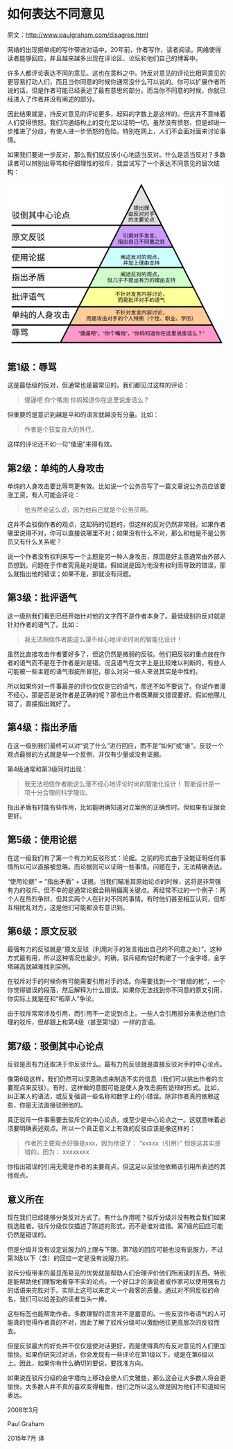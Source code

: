 # 如何表达不同意见

原文：<http://www.paulgraham.com/disagree.html>

网络的出现把单纯的写作带进对话中。20年前，作者写作，读者阅读。网络使得读者能够回应，并且越来越多出现在评论区、论坛和他们自己的博客中。

许多人都评论表达不同的意见。这也在意料之中。持反对意见的评论比相同意见的更容易打动人们，而且当你同意的时候你通常没什么可以说的。你可以扩展作者所说的话，但是作者可能已经表述了最有意思的部分。而当你不同意的时候，你就已经进入了作者并没有阐述的部分。

因此结果就是，持反对意见的评论更多，起码的字数上是这样的。但这并不意味着人们变得愤怒。我们沟通结构上的变化足以证明一切。虽然没有愤怒，但是却进一步推进了分歧，有使人进一步愤怒的危险。特别在网上，人们不会面对面来讨论事情。

如果我们要进一步反对，那么我们就应该小心地适当反对。什么是适当反对？多数读者可以辨别出辱骂和仔细理性的驳斥，我尝试写了一个表达不同意见的层次结构：

![](how-to-disagree/cn.svg)

## 第1级：辱骂

这是最低级的反对，但通常也是最常见的。我们都见过这样的评论：

> 傻逼吧
> 你个嘴炮
> 你妈知道你在这里说废话么？

但重要的是意识到越是平和的语言就越没有分量。比如：

> 作者是个狂妄自大的外行。

这样的评论还不如一句“傻逼”来得有效。

## 第2级：单纯的人身攻击

单纯的人身攻击要比辱骂更有效。比如说一个公务员写了一篇文章说公务员应该要涨工资，有人可能会评论：

> 他当然会这么说，因为他自己就是个公务员啊。

这并不会驳倒作者的观点，这起码的切题的，但这样的反对仍然非常弱。如果作者哪里说得不对，你可以直接说哪里不对；如果没有什么不对，那么和他是不是公务员又有什么关系呢？

说一个作者没有权利来写一个主题是另一种人身攻击，原因是好主意通常由外部人员想到。问题在于作者究竟是对是错。假如说是因为他没有权利而导致的错误，那么就指出他的错误；如果不是，那就没有问题。

## 第3级：批评语气

这一级别我们看到已经开始针对他的文字而不是作者本身了。最低级别的反对就是针对作者的语气了。比如：

> 我无法相信作者能这么漫不经心地评论时尚的智能化设计！

虽然比直接攻击作者要好多了，但这仍然是微弱的反驳。他们把反驳的重点放在作者的语气而不是在于作者是对是错。况且语气在文字上是比较难以判断的，有些人可能被一些主题的语气瑕疵所冒犯，那么对另一些人来说其实是中性的。

所以如果你对一件事最差的评价仅仅是它的语气，那还不如不要说了。你说作者漫不经心，那是否是说作者是正确的呢？那也比作者既果断又错误要好。假如他哪儿错了，直接指出就好了。

## 第4级：指出矛盾

在这一级别我们最终可以对“说了什么”进行回应，而不是“如何”或“谁”。反驳一个观点最弱的方式就是举一个反例，并仅有少量或没有证据。

第4级通常和第3级同时出现：

> 我无法相信作者能这么漫不经心地评论时尚的智能化设计！
> 智能设计是一项十分合理的科学理论。

指出矛盾有时能有些作用，比如能明确知道对立案例的正确性时。但如果有证据会更好。


## 第5级：使用论据

在这一级我们有了第一个有力的反驳形式：论据。之前的形式由于没能证明任何事情所以可以直接被忽略。而论据则可以证明一些事情。问题在于，无法精确表达。

“使用论据” = “指出矛盾” + 证据。当我们瞄准其原始论点的时候，这将是非常强有力的驳斥。但不幸的是通常论据会稍稍偏离关键点。再经常不过的一个例子：两个人在热烈争辩，但其实两个人在针对不同的事情。有时他们甚至相互认同，但却互相扰乱对方，这是他们可能都没有意识到。

## 第6级：原文反驳

最强有力的反驳就是“原文反驳（利用对手的发言指出自己的不同意之处）”。这种方式最有用，所以这种情况也最少。的确，驳斥结构恰好构建了一个金字塔，金字塔越高就越难找到实例。

在驳斥对手的时候你有可能需要引用对手的话。你需要找到一个“冒烟的枪”，一个你觉得错误的段落，然后解释为什么错误。如果你无法找到你不同意的原文引用，你实际上就是在和“稻草人”争论。

由于驳斥常常涉及引用，而引用不一定说到点上。一些人会引用部分来表达他们合理的驳斥，但却跟上和第4级（甚至第1级）一样的言语。

## 第7级：驳倒其中心论点

反驳是否有力还取决于你反驳什么。最有力的反驳就是直接反驳对手的中心论点。

像第6级这样，我们仍然可以深思熟虑来制造不实的信息（我们可以挑出作者的次要观点来反驳）。有时，这样做的意图可能是使人身攻击拥有诡辩的形式。比如，纠正某人的语法，或反复强调一些名称和数字上的小错误。除非作者真的依赖这些，你是无法直接驳倒他的。

真正驳斥一件事需要去驳斥它的中心论点，或至少是中心论点之一。这就意味着必须要明确表述观点。所以一个真正意义上有效的反驳应该是像这样的：

> 作者的主要观点好像是xxx，因为他说了：
> “xxxxx（引用）”
> 但是这其实是错的，因为：
> xxxxxxxx

你指出错误的引用无需是作者的主要观点，但这足以反驳他依赖该引用所表述的其他观点。

## 意义所在

现在我们已经能够分类反对方式了。有什么作用呢？驳斥分级并没有教会我们如果挑选胜者。驳斥分级仅仅描述了陈述的形式，而不是谁对谁错。第7级的回应可能仍然是错误的。

但是分级并没有设定说服力的上限与下限。第7级的回应可能也没有说服力，不过第3级以下（含）的回应一定是没有说服力的。

驳斥分级带来的最显而易见的优势就是帮助人们合理评价他们所阅读的东西。特别是能帮助他们理智地看穿不实的论点。一个好口才的演说者或作家可以使用强有力的话语来完胜对手。实际上这可以来定义一个政客的质量。通过对不同反驳的命名，我们可以给差劲的读者当头一棒。

这些标签也能帮助作者。多数理智的谎言并不是蓄意的。一些反驳作者语气的人可能真的觉得作者真的不对，因此了解了驳斥分级可以激励他往更高层次的反驳而去。

但是反驳最大的好处并不仅仅是使对话更好，而是使得真的有反对意见的人们更加愉快。如果你研究过对话，你会发现有一些评论在第1级以下，或是在第6级以上。因此，如果你有什么确切的要说，要找准方向。

如果说在驳斥分级的金字塔向上移动会使人们文雅些，那么这会让大多数人将会更愉快。大多数人并不真的喜欢变得粗鲁，他们之所以这么做是因为他们不知道如何表达。


2008年3月

Paul Graham

2015年7月 译
